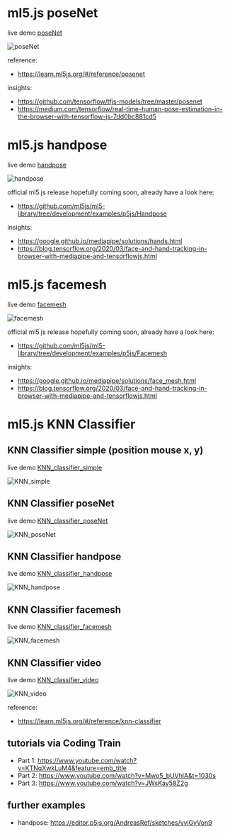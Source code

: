 # ml5.js poseNet
live demo [poseNet](https://hybridthingslab.github.io/course-teachable-machines/Block_II/01_poseNet/)

![poseNet](docs/poseNet.jpg)


reference:
* https://learn.ml5js.org/#/reference/posenet

insights:
* https://github.com/tensorflow/tfjs-models/tree/master/posenet
* https://medium.com/tensorflow/real-time-human-pose-estimation-in-the-browser-with-tensorflow-js-7dd0bc881cd5

# ml5.js handpose
live demo [handpose](https://hybridthingslab.github.io/course-teachable-machines/Block_II/02_handpose/)

![handpose](docs/handpose.jpg)

official ml5.js release hopefully coming soon, already have a look here:
* https://github.com/ml5js/ml5-library/tree/development/examples/p5js/Handpose

insights:
* https://google.github.io/mediapipe/solutions/hands.html
* https://blog.tensorflow.org/2020/03/face-and-hand-tracking-in-browser-with-mediapipe-and-tensorflowjs.html

# ml5.js facemesh
live demo [facemesh](https://hybridthingslab.github.io/course-teachable-machines/Block_II/03_facemesh/)

![facemesh](docs/facemesh.jpg)

official ml5.js release hopefully coming soon, already have a look here:
* https://github.com/ml5js/ml5-library/tree/development/examples/p5js/Facemesh

insights:
* https://google.github.io/mediapipe/solutions/face_mesh.html
* https://blog.tensorflow.org/2020/03/face-and-hand-tracking-in-browser-with-mediapipe-and-tensorflowjs.html 

# ml5.js KNN Classifier

## KNN Classifier simple (position mouse x, y)
live demo [KNN_classifier_simple](https://hybridthingslab.github.io/course-teachable-machines/Block_II/04_KNN_classifier_simple/)

![KNN_simple](docs/KNN_simple.jpg)

## KNN Classifier poseNet
live demo [KNN_classifier_poseNet](https://hybridthingslab.github.io/course-teachable-machines/Block_II/05_KNN_classifier_poseNet/)

![KNN_poseNet](docs/KNN_poseNet.jpg)

## KNN Classifier handpose
live demo [KNN_classifier_handpose](https://hybridthingslab.github.io/course-teachable-machines/Block_II/06_KNN_classifier_handpose)

![KNN_handpose](docs/KNN_handpose.jpg)

## KNN Classifier facemesh
live demo [KNN_classifier_facemesh](https://hybridthingslab.github.io/course-teachable-machines/Block_II/07_KNN_classifier_facemesh/)

![KNN_facemesh](docs/KNN_facemesh.jpg)

## KNN Classifier video
live demo [KNN_classifier_video](https://hybridthingslab.github.io/course-teachable-machines/Block_II/08_KNN_classifier_video/)

![KNN_video](docs/KNN_video.jpg)

reference:
* https://learn.ml5js.org/#/reference/knn-classifier
## tutorials via Coding Train
* Part 1: https://www.youtube.com/watch?v=KTNqXwkLuM4&feature=emb_title
* Part 2: https://www.youtube.com/watch?v=Mwo5_bUVhlA&t=1030s
* Part 3: https://www.youtube.com/watch?v=JWsKay58Z2g
## further examples
* handpose: https://editor.p5js.org/AndreasRef/sketches/vyiGyVon9
